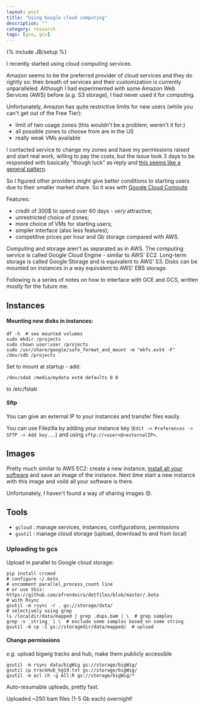```yaml
---
layout: post
title: "Using Google cloud computing"
description: ""
category: research
tags: [gce, gcs]
---
```

{% include JB/setup %}


I recently started using cloud computing services.

Amazon seems to be the preferred provider of cloud services and they do rightly so: their breath of services and their customization is currently unparalleled. Although I had experimented with some Amazon Web Services (AWS) before (*e.g.* S3 storage), I had never used it for computing.

Unfortunately, Amazon has quite restrictive limits for new users (while you can't get out of the Free Tier):

- limit of two usage zones (this wouldn't be a problem, weren't it for:)
- all possible zones to choose from are in the US
- really weak VMs available

I contacted service to change my zones and have my permissions raised and start real work, willing to pay the costs, but the issue took 3 days to be responded with basically "though luck" as reply and [this seems like a general pattern](https://forums.aws.amazon.com/thread.jspa?threadID=175448).

So I figured other providers might give better conditions to starting users due to their smaller market share. So it was with [Google Cloud Compute](https://cloud.google.com/compute/).

Features:

- credit of 300$ to spend over 60 days - *very* attractive;
- unrestricted choice of zones;
- more choice of VMs for starting users;
- simpler interface (also less features);
- competitive prices per hour and Gb storage compared with AWS.

Computing and storage aren't as separated as in AWS. The computing service is called Google Cloud Engine - similar to AWS' EC2. Long-term storage is called Google Storage and is equivalent to AWS' S3. Disks can be mounted on instances in a way equivalent to AWS' EBS storage.

Following is a series of notes on how to interface with GCE and GCS, written mostly for the future me.

## Instances

#### Mounting new disks in instances:

    df -h  # see mounted volumes
    sudo mkdir /projects
    sudo chown user:user /projects
    sudo /usr/share/google/safe_format_and_mount -m "mkfs.ext4 -F" /dev/sdb /projects

Set to mount at startup - add:

    /dev/sdaX /media/mydata ext4 defaults 0 0

to /etc/fstab

#### Sftp
You can give an external IP to your instances and transfer files easily.

You can use Filezilla by adding your instance key (`Edit -> Preferences -> SFTP -> Add key...`) and using `sftp://<user>@<externalIP>`.

## Images
Pretty much similar to AWS EC2: create a new instance, [install all your software](http://andre-rendeiro.me/2015/04/08/bioinfo_fresh_install_ubuntu/) and save an image of the instance. Next time start a new instance with this image and *voilá* all your software is there.

Unfortunately, I haven't found a way of sharing images :disappointed:.

## Tools

+ `gcloud` : manage services, instances, configurations, permissions
+ `gsutil` : manage cloud storage (upload, download to and from local)

### Uploading to gcs
Upload in parallel to Google cloud storage:

    pip install crcmod
    # configure ~/.boto
    # uncomment parallel_process_count line
    # or use this: https://github.com/afrendeiro/dotfiles/blob/master/.boto
    # with Rsync
    gsutil -m rsync -r . gs://storage/data/
    # selectively using grep
    ls /localdir/data/mapped | grep .dups.bam | \  # grep samples
    grep -v _string_ | \  # exclude some samples based on some string
    gsutil -m cp -I gs://storagedir/data/mapped/  # upload


#### Change permissions
*e.g.* upload bigwig tracks and hub, make them publicly accessible

    gsutil -m rsync data/bigWig gs://storage/bigWig/
    gsutil cp trackHub_hg19.txt gs://storage/bigWig/
    gsutil -m acl ch -g All:R gs://storage/bigWig/*

Auto-resumable uploads, pretty fast.

Uploaded ~250 bam files (1-5 Gb each) overnight!
